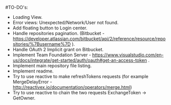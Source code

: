 #TO-DO's:
* Loading View.
* Error views: Unexpected/Network/User not found.
* Add floating button to Login center.
* Handle repositories pagination. (Bitbucket - https://developer.atlassian.com/bitbucket/api/2/reference/resource/repositories/%7Busername%7D ).
* Handle OAuth 2 Implicit grant on Bitbucket.
* Implement Team Foundation Server - https://www.visualstudio.com/en-us/docs/integrate/get-started/auth/oauth#get-an-access-token .
* Implement main repository file listing.
* Implement readme.
* Try to use reactive to make refreshTokens requests (for example MergeDelayError - http://reactivex.io/documentation/operators/merge.html)
* Try to use reactive to chain the two requests ExchangeToken -> GetOwner.